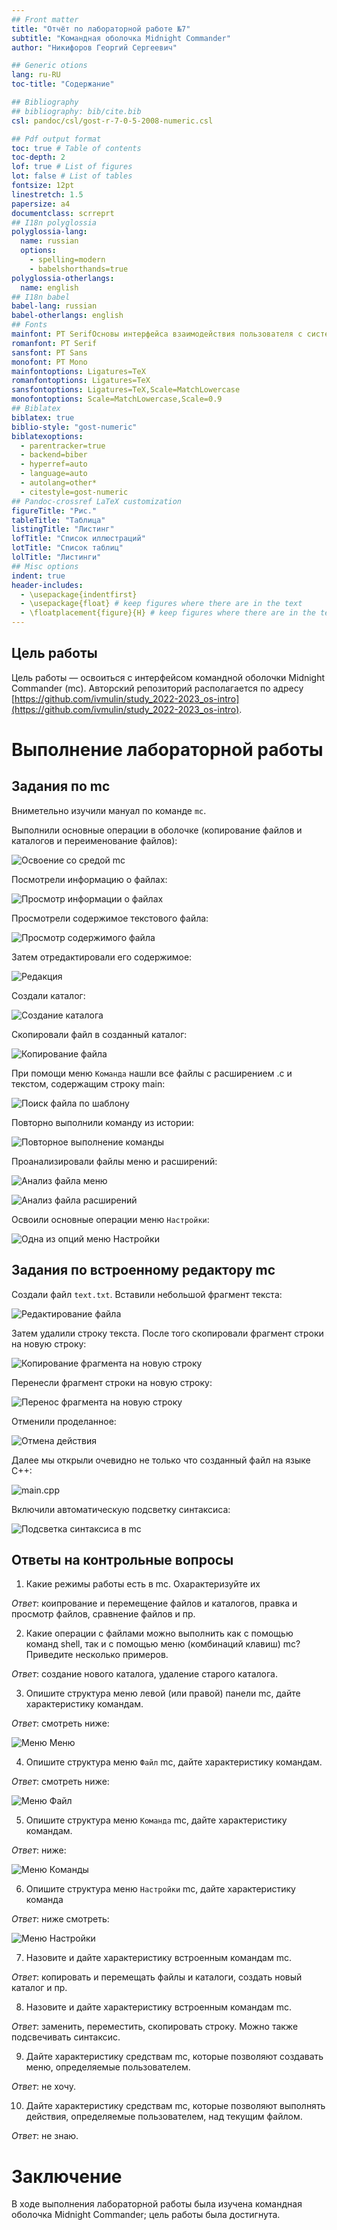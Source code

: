 ```yaml
---
## Front matter
title: "Отчёт по лабораторной работе №7"
subtitle: "Командная оболочка Midnight Commander"
author: "Никифоров Георгий Сергеевич"

## Generic otions
lang: ru-RU
toc-title: "Содержание"

## Bibliography
## bibliography: bib/cite.bib
csl: pandoc/csl/gost-r-7-0-5-2008-numeric.csl

## Pdf output format
toc: true # Table of contents
toc-depth: 2
lof: true # List of figures
lot: false # List of tables
fontsize: 12pt
linestretch: 1.5
papersize: a4
documentclass: scrreprt
## I18n polyglossia
polyglossia-lang:
  name: russian
  options:
	- spelling=modern
	- babelshorthands=true
polyglossia-otherlangs:
  name: english
## I18n babel
babel-lang: russian
babel-otherlangs: english
## Fonts
mainfont: PT SerifОсновы интерфейса взаимодействия пользователя с системой Unix на уровне командной строки
romanfont: PT Serif
sansfont: PT Sans
monofont: PT Mono
mainfontoptions: Ligatures=TeX
romanfontoptions: Ligatures=TeX
sansfontoptions: Ligatures=TeX,Scale=MatchLowercase
monofontoptions: Scale=MatchLowercase,Scale=0.9
## Biblatex
biblatex: true
biblio-style: "gost-numeric"
biblatexoptions:
  - parentracker=true
  - backend=biber
  - hyperref=auto
  - language=auto
  - autolang=other*
  - citestyle=gost-numeric
## Pandoc-crossref LaTeX customization
figureTitle: "Рис."
tableTitle: "Таблица"
listingTitle: "Листинг"
lofTitle: "Список иллюстраций"
lotTitle: "Список таблиц"
lolTitle: "Листинги"
## Misc options
indent: true
header-includes:
  - \usepackage{indentfirst}
  - \usepackage{float} # keep figures where there are in the text
  - \floatplacement{figure}{H} # keep figures where there are in the text
---
```


## Цель работы
Цель работы — освоиться с интерфейсом командной оболочки Midnight Commander (mc). Авторский репозиторий располагается по адресу [https://github.com/ivmulin/study_2022-2023_os-intro](https://github.com/ivmulin/study_2022-2023_os-intro).

# Выполнение лабораторной работы

## Задания по mc

Вниметельно изучили мануал по команде `mc`.

Выполнили основные операции в оболочке (копирование файлов и каталогов и переименование файлов):

![Освоение со средой `mc`](image/%D0%A0%D0%B8%D1%81.%201.png "Освоение со средой `mc`")

Посмотрели информацию о файлах:

![Просмотр информации о файлах](image/%D0%A0%D0%B8%D1%81.%202.png "Просмотр информации о файлах")

Просмотрели содержимое текстового файла:

![Просмотр содержимого файла](image/%D0%A0%D0%B8%D1%81.%203.png "Просмотр содержимого файла")

Затем отредактировали его содержимое:

![Редакция](image/%D0%A0%D0%B8%D1%81.%204.png "Редакция")

Создали каталог:

![Создание каталога](image/%D0%A0%D0%B8%D1%81.%205.png "Создание каталога")

Скопировали файл в созданный каталог:

![Копирование файла](image/%D0%A0%D0%B8%D1%81.%206.png "Копирование файла")

При помощи меню `Команда` нашли все файлы с расширением .c и текстом, содержащим строку main:

![Поиск файла по шаблону](image/%D0%A0%D0%B8%D1%81.%207.png "Поиск файла по шаблону")

Повторно выполнили команду из истории:

![Повторное выполнение команды](image/%D0%A0%D0%B8%D1%81.%208.png "Повторное выполнение команды")

Проанализировали файлы меню и расширений:

![Анализ файла меню](image/%D0%A0%D0%B8%D1%81.%209.png "Анализ файла меню")

![Анализ файла расширений](image/%D0%A0%D0%B8%D1%81.%2010.png "Анализ файла расширений")

Освоили основные операции меню `Настройки`:

![Одна из опций меню _Настройки_](image/%D0%A0%D0%B8%D1%81.%2011.png "Одна из опций меню _Настройки_")

## Задания по встроенному редактору mc

Создали файл `text.txt`. Вставили небольшой фрагмент текста:

![Редактирование файла](image/%D0%A0%D0%B8%D1%81.%2012.png "Редактирование файла")

Затем удалили строку текста. После того скопировали фрагмент строки на новую строку:

![Копирование фрагмента на новую строку](image/%D0%A0%D0%B8%D1%81.%2013.png "Копирование фрагмента на новую строку")

Перенесли фрагмент строки на новую строку:

![Перенос фрагмента на новую строку](image/%D0%A0%D0%B8%D1%81.%2014.png "Перенос фрагмента на новую строку")

Отменили проделанное:

![Отмена действия](image/%D0%A0%D0%B8%D1%81.%2015.png "Отмена действия")

Далее мы открыли очевидно не только что созданный файл на языке C++:

![`main.cpp`](image/%D0%A0%D0%B8%D1%81.%2016.png "`main.cpp`")

Включили автоматическую подсветку синтаксиса:

![Подсветка синтаксиса в mc](image/%D0%A0%D0%B8%D1%81.%2017.png "Подсветка синтаксиса в mc")


## Ответы на контрольные вопросы

1. Какие режимы работы есть в mc. Охарактеризуйте их

_Ответ_: коипрование и перемещение файлов и каталогов, правка и просмотр файлов, сравнение файлов и пр.

2. Какие операции с файлами можно выполнить как с помощью команд shell, так и с помощью меню (комбинаций клавиш) mc? Приведите несколько примеров.

_Ответ_: создание нового каталога, удаление старого каталога.

3. Опишите структура меню левой (или правой) панели mc, дайте характеристику командам.

_Ответ_: смотреть ниже:

![Меню `Меню`](image/%D0%A0%D0%B8%D1%81.%2017.png "Меню `Меню`")

4. Опишите структура меню `Файл` mc, дайте характеристику командам.

_Ответ_: смотреть ниже:

![Меню `Файл`](image/%D0%A0%D0%B8%D1%81.%2018.png "Меню `Файл`")

5. Опишите структура меню `Команда` mc, дайте характеристику командам.

_Ответ_: ниже:

![Меню `Команды`](image/%D0%A0%D0%B8%D1%81.%2019.png "Меню `Команды`")


6. Опишите структура меню `Настройки` mc, дайте характеристику команда

_Ответ_: ниже смотреть:

![Меню `Настройки`](image/%D0%A0%D0%B8%D1%81.%2020.png "Меню `Настройки`")

7. Назовите и дайте характеристику встроенным командам mc.

_Ответ_: копировать и перемещать файлы и каталоги, создать новый каталог и пр.


8. Назовите и дайте характеристику встроенным командам mc.

_Ответ_: заменить, переместить, скопировать строку. Можно также подсвечивать синтаксис.

9. Дайте характеристику средствам mc, которые позволяют создавать меню, определяемые пользователем.

_Ответ_: не хочу.

10. Дайте характеристику средствам mc, которые позволяют выполнять действия, определяемые пользователем, над текущим файлом.

_Ответ_: не знаю.

# Заключение
В ходе выполнения лабораторной работы была изучена командная оболочка Midnight Commander; цель работы была достигнута.
